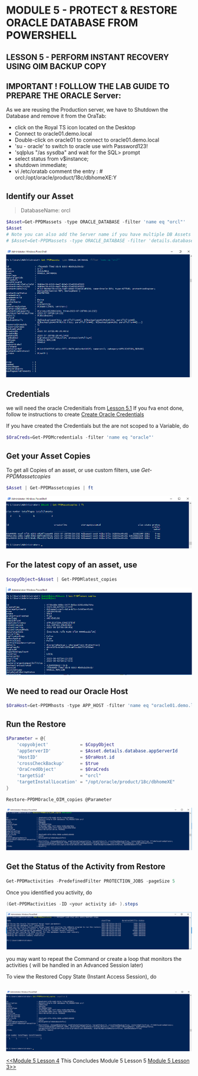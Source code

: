 # MODULE 5 - PROTECT & RESTORE ORACLE DATABASE FROM POWERSHELL

## LESSON 5 - PERFORM INSTANT RECOVERY USING OIM BACKUP COPY

## IMPORTANT ! FOLLLOW THE LAB GUIDE TO PREPARE THE  ORACLE Server:

As we are reusing the Production server, we have to Shutdown the Database and remove it from the OraTab:


- click on the Royal TS icon located on the Desktop
- Connect to oracle01.demo.local
- Double-click on oracle01 to connect to oracle01.demo.local
- 'su - oracle' to switch to oracle use wirh Password123!
- 'sqlplus "/as sysdba" and wait for the SQL> prompt
- select status from v$instance;
- shutdown immediate;
- vi /etc/oratab
   comment the entry : # orcl:/opt/oracle/product/18c/dbhomeXE:Y

## Identify our Asset

>DatabaseName: orcl

```Powershell
$Asset=Get-PPDMassets -type ORACLE_DATABASE -filter 'name eq "orcl"'
$Asset
# Note you can also add the Server name if you have multiple DB Assets with te same Name...
# $Asset=Get-PPDMassets -type ORACLE_DATABASE -filter 'details.database.clusterName eq "oracle01.demo.local" and name eq "orcl"'
```

![Alt text](image-78.png)

## Credentials

we will need the oracle Credenitials from [Lesson 5.1](https://github.com/dell-democenter/dell-democenter.github.io/blob/main/Module_5_1.md#)
If you fva enot done, follow te instructions to create [Create Oracle Credentials](https://github.com/dell-democenter/dell-democenter.github.io/blob/main/Module_5_1.md#creating-the-credential)

If you have created the Credentials but the are not scoped to a Variable, do

```Powershell
$OraCreds=Get-PPDMcredentials -filter 'name eq "oracle"'
```

## Get your Asset Copies

To get all Copies of an asset, or use custom filters, use *Get-PPDMassetcopies*

```Powershell
$Asset | Get-PPDMassetcopies | ft
```

![Alt text](image-79.png)

## For the latest copy of an asset, use

```Powershell
$copyObject=$Asset | Get-PPDMlatest_copies
```

![Alt text](image-90.png)

## We need to read our Oracle Host

```Powershell
$OraHost=Get-PPDMhosts -type APP_HOST -filter 'name eq "oracle01.demo.local"'
```

## Run the Restore

```Powershell
$Parameter = @{
    'copyobject'            = $CopyObject 
    'appServerID'           = $Asset.details.database.appServerId 
    'HostID'                = $OraHost.id
    'crossCheckBackup'      = $true
    'OraCredObject'         = $OraCreds
    'targetSid'             = "orcl"
    'targetInstallLocation' = "/opt/oracle/product/18c/dbhomeXE"
}
```

```Powershell
Restore-PPDMOracle_OIM_copies @Parameter
```

![Alt text](image-89.png)

## Get the Status of the Activity from Restore

```Powershell
Get-PPDMactivities -PredefinedFilter PROTECTION_JOBS -pageSize 5
```

Once you identified you activity, do

```Powershell
(Get-PPDMactivities -ID <your activity id> ).steps
```

![Alt text](image-88.png)

you may want to repeat the Command or create a loop that monitors the activities
( will be handled in an Advanced Session later)

To view the Restored Copy State (Instant Access Session), do

```Powershell

```


![Alt text](image-91.png)

[<<Module 5 Lesson 4](./Module_5_4.md) This Concludes Module 5 Lesson 5 [Module 5 Lesson 3>>](./Module_5_3.md)

